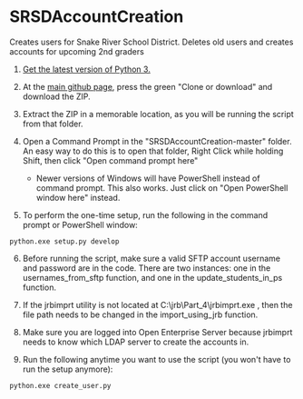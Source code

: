 # SRSDAccountCreation
Creates users for Snake River School District. Deletes old users and creates accounts for upcoming 2nd graders

1. [Get the latest version of Python 3.](https://www.python.org/downloads)
2. At the [main github page](https://github.com/benemortasia/SRSDAccountCreation), press the green "Clone or download" and download the ZIP.

3. Extract the ZIP in a memorable location, as you will be running the script from that folder.

4. Open a Command Prompt in the "SRSDAccountCreation-master" folder. An easy way to do this is to open that folder, Right Click while holding Shift, then click "Open command prompt here"
     * Newer versions of Windows will have PowerShell instead of command prompt. This also works. Just click on "Open PowerShell window here" instead.
     
5. To perform the one-time setup, run the following in the command prompt or PowerShell window:

  `python.exe setup.py develop`
  
6. Before running the script, make sure a valid SFTP account username and password are in the code. There are two instances: one in the usernames_from_sftp function, and one in the update_students_in_ps function.

7. If the jrbimprt utility is not located at C:\jrb\Part_4\jrbimprt.exe , then the file path needs to be changed in the import_using_jrb function.

8. Make sure you are logged into Open Enterprise Server because jrbimprt needs to know which LDAP server to create the accounts in.

9. Run the following anytime you want to use the script (you won't have to run the setup anymore):

  `python.exe create_user.py`
